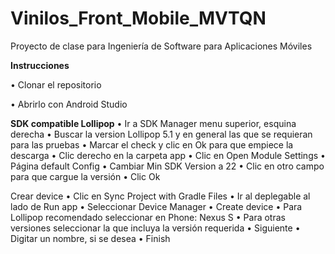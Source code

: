 # Vinilos_Front_Mobile_MVTQN
Proyecto de clase para Ingeniería de Software para Aplicaciones Móviles

**Instrucciones**

•	Clonar el repositorio

•	Abrirlo con Android Studio

**SDK compatible Lollipop**
•	Ir a SDK Manager menu superior, esquina derecha
•	Buscar la version Lollipop 5.1 y en general las que se requieran para las pruebas
•	Marcar el check y clic en Ok para que empiece la descarga
•	Clic derecho en la carpeta app
•	Clic en Open Module Settings
•	Página default Config
•	Cambiar Min SDK Version a 22
•	Clic en otro campo para que cargue la versión
•	Clic Ok

Crear device
•	Clic en Sync Project with Gradle Files
•	Ir al deplegable al lado de Run app
•	Seleccionar Device Manager
•	Create device
•	Para Lollipop recomendado seleccionar en Phone: Nexus S
•	Para otras versiones seleccionar la que incluya la versión requerida
•	Siguiente
•	Digitar un nombre, si se desea
•	Finish
